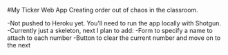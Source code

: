 #My Ticker Web App
Creating order out of chaos in the classroom.

-Not pushed to Heroku yet. You'll need to run the app locally with Shotgun.
-Currently just a skeleton, next I plan to add:
  -Form to specify a name to attach to each number
  -Button to clear the current number and move on to the next

